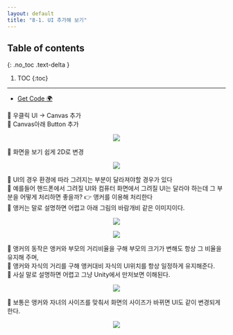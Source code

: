 ```yaml
---
layout: default
title: "8-1. UI 추가해 보기"
---
```


## Table of contents
{: .no_toc .text-delta }

1. TOC
{:toc}

---

* [Get Code 🌍](https://github.com/EasyCoding-7/unity_tutorials/tree/8.1)

🐶 우클릭 UI -> Canvas 추가<br>
🐶 Canvas아래 Button 추가<br>

<p align="center">
  <img src="https://taehyungs-programming-blog.github.io/blog/assets/images/csharp/unity/unity-8-1-1.png"/>
</p>

🐶 화면을 보기 쉽게 2D로 변경

<p align="center">
  <img src="https://taehyungs-programming-blog.github.io/blog/assets/images/csharp/unity/unity-8-1-2.png"/>
</p>

🐶 UI의 경우 환경에 따라 그려지는 부분이 달라져야할 경우가 있다<br>
🐶 예를들어 핸드폰에서 그려질 UI와 컴퓨터 화면에서 그려질 UI는 달라야 하는데 그 부분을 어떻게 처리하면 좋을까? 👉 앵커를 이용해 처리한다<br>
🐶 앵커는 말로 설명하면 어렵고 아래 그림의 바람개비 같은 이미지이다.

<p align="center">
  <img src="https://taehyungs-programming-blog.github.io/blog/assets/images/csharp/unity/unity-8-1-3.png"/>
</p>

<p align="center">
  <img src="https://taehyungs-programming-blog.github.io/blog/assets/images/csharp/unity/unity-8-1-4.png"/>
</p>

🐶 앵커의 동작은 앵커와 부모의 거리비율을 구해 부모의 크기가 변해도 항상 그 비율을 유지해 주며,<br>
🐶 앵커와 자식의 거리를 구해 앵커대비 자식의 UI위치를 항상 일정하게 유지해준다.<Br>
🐶 사실 말로 설명하면 어렵고 그냥 Unity에서 만저보면 이해된다.

<p align="center">
  <img src="https://taehyungs-programming-blog.github.io/blog/assets/images/csharp/unity/unity-8-1-5.png"/>
</p>

🐶 보통은 앵커와 자녀의 사이즈를 맞춰서 화면의 사이즈가 바뀌면 UI도 같이 변경되게 한다.

<p align="center">
  <img src="https://taehyungs-programming-blog.github.io/blog/assets/images/csharp/unity/unity-8-1-6.png"/>
</p>